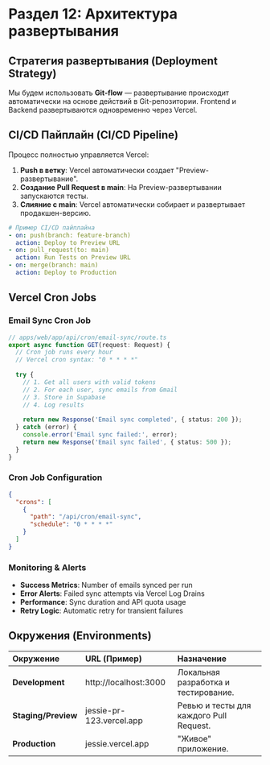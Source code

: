 # **Раздел 12: Архитектура развертывания**

## **Стратегия развертывания (Deployment Strategy)**

Мы будем использовать **Git-flow** — развертывание происходит автоматически на основе действий в Git-репозитории. Frontend и Backend развертываются одновременно через Vercel.

## **CI/CD Пайплайн (CI/CD Pipeline)**

Процесс полностью управляется Vercel:

1. **Push в ветку**: Vercel автоматически создает "Preview-развертывание".  
2. **Создание Pull Request в main**: На Preview-развертывании запускаются тесты.  
3. **Слияние с main**: Vercel автоматически собирает и развертывает продакшен-версию.  
```yaml
# Пример CI/CD пайплайна  
- on: push(branch: feature-branch)  
  action: Deploy to Preview URL  
- on: pull_request(to: main)  
  action: Run Tests on Preview URL  
- on: merge(branch: main)  
  action: Deploy to Production
```

## **Vercel Cron Jobs**

### **Email Sync Cron Job**
```typescript
// apps/web/app/api/cron/email-sync/route.ts
export async function GET(request: Request) {
  // Cron job runs every hour
  // Vercel cron syntax: "0 * * * *"
  
  try {
    // 1. Get all users with valid tokens
    // 2. For each user, sync emails from Gmail
    // 3. Store in Supabase
    // 4. Log results
    
    return new Response('Email sync completed', { status: 200 });
  } catch (error) {
    console.error('Email sync failed:', error);
    return new Response('Email sync failed', { status: 500 });
  }
}
```

### **Cron Job Configuration**
```json
{
  "crons": [
    {
      "path": "/api/cron/email-sync",
      "schedule": "0 * * * *"
    }
  ]
}
```

### **Monitoring & Alerts**
- **Success Metrics**: Number of emails synced per run
- **Error Alerts**: Failed sync attempts via Vercel Log Drains
- **Performance**: Sync duration and API quota usage
- **Retry Logic**: Automatic retry for transient failures

## **Окружения (Environments)**

| Окружение | URL (Пример) | Назначение |
| :---- | :---- | :---- |
| **Development** | http://localhost:3000 | Локальная разработка и тестирование. |
| **Staging/Preview** | jessie-pr-123.vercel.app | Ревью и тесты для каждого Pull Request. |
| **Production** | jessie.vercel.app | "Живое" приложение. | 